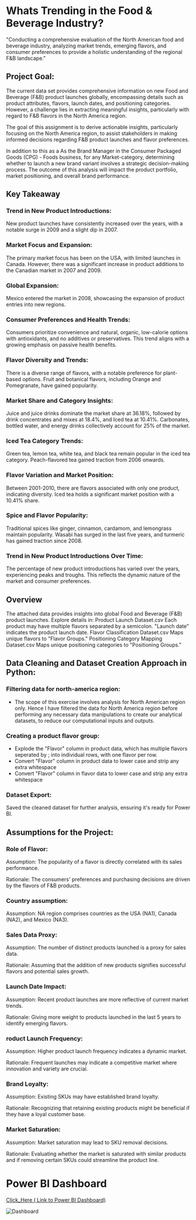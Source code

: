 

# Whats Trending in the  Food & Beverage Industry?

 "Conducting a comprehensive evaluation of the North American food and beverage industry, analyzing market trends, emerging flavors, and consumer preferences to provide a holistic understanding of the regional F&B landscape."

 ## Project Goal:

The current data set provides comprehensive information on new Food and Beverage (F&B) product launches globally, encompassing details such as product attributes, flavors, launch dates, and positioning categories. However, a challenge lies in extracting meaningful insights, particularly with regard to F&B flavors in the North America region.

The goal of this assignment is to derive actionable insights, particularly focusing on the North America region, to assist stakeholders in making informed decisions regarding F&B product launches and flavor preferences.

In addition to this as a As the Brand Manager in the Consumer Packaged Goods (CPG) - Foods business, for any Market-category, determining whether to launch a new brand variant involves a strategic decision-making process. The outcome of this analysis will impact the product portfolio, market positioning, and overall brand performance. 

## Key Takeaway

### Trend in New Product Introductions:
New product launches have consistently increased over the years, with a notable surge in 2009 and a slight dip in 2007.

### Market Focus and Expansion:
The primary market focus has been on the USA, with limited launches in Canada. However, there was a significant increase in product additions to the Canadian market in 2007 and 2009.

### Global Expansion:
Mexico entered the market in 2008, showcasing the expansion of product entries into new regions.

### Consumer Preferences and Health Trends:
Consumers prioritize convenience and natural, organic, low-calorie options with antioxidants, and no additives or preservatives. This trend aligns with a growing emphasis on passive health benefits.

### Flavor Diversity and Trends:
There is a diverse range of flavors, with a notable preference for plant-based options. Fruit and botanical flavors, including Orange and Pomegranate, have gained popularity.

### Market Share and Category Insights:
Juice and juice drinks dominate the market share at 36.18%, followed by drink concentrates and mixes at 18.4%, and Iced tea at 10.41%. Carbonates, bottled water, and energy drinks collectively account for 25% of the market.

### Iced Tea Category Trends:
Green tea, lemon tea, white tea, and black tea remain popular in the iced tea category. Peach-flavored tea gained traction from 2006 onwards.

### Flavor Variation and Market Position:
Between 2001-2010, there are flavors associated with only one product, indicating diversity. Iced tea holds a significant market position with a 10.41% share.

### Spice and Flavor Popularity:
Traditional spices like ginger, cinnamon, cardamom, and lemongrass maintain popularity. Wasabi has surged in the last five years, and turmeric has gained traction since 2008.

### Trend in New Product Introductions Over Time:
The percentage of new product introductions has varied over the years, experiencing peaks and troughs. This reflects the dynamic nature of the market and consumer preferences.

## Overview

The attached data provides insights into global Food and Beverage (F&B) product launches.
Explore details in:
Product Launch Dataset.csv
Each product may have multiple flavors separated by a semicolon.
"Launch date" indicates the product launch date.
Flavor Classification Dataset.csv
Maps unique flavors to "Flavor Groups."
Positioning Category Mapping Dataset.csv
Maps unique positioning categories to "Positioning Groups."

## Data Cleaning and Dataset Creation Approach in Python:

### Filtering data for north-america region:
* The scope of this exercise involves analysis for North American region only. Hence I have filtered the data for North America region before performing any necessary data manipulations to create our analytical datasets, to reduce our computational inputs and outputs.

### Creating a product flavor group:
* Explode the "Flavor" column in product data, which has multiple flavors seperated by ; into individual rows, with one flavor per row.
* Convert "Flavor" column in product data to lower case and strip any extra whitespace
* Convert "Flavor" column in flavor data to lower case and strip any extra whitespace

### Dataset Export:
Saved the cleaned dataset for further analysis, ensuring it's ready for Power BI.

## Assumptions for the Project:
### Role of Flavor:
Assumption: The popularity of a flavor is directly correlated with its sales performance. 

Rationale:  The consumers' preferences and purchasing decisions are driven by the flavors of F&B products.
 
### Country assumption:
Assumption: NA region comprises countries as the USA (NA1), Canada (NA2), and Mexico (NA3).
 
### Sales Data Proxy: 
Assumption: The number of distinct products launched is a proxy for sales data.

Rationale: Assuming that the addition of new products signifies successful flavors and potential sales growth.
 
### Launch Date Impact:
Assumption: Recent product launches are more reflective of current market trends.

Rationale: Giving more weight to products launched in the last 5 years to identify emerging flavors.
 
### roduct Launch Frequency:
Assumption: Higher product launch frequency indicates a dynamic market.

Rationale: Frequent launches may indicate a competitive market where innovation and variety are crucial.
 
### Brand Loyalty:
Assumption: Existing SKUs may have established brand loyalty.

Rationale: Recognizing that retaining existing products might be beneficial if they have a loyal customer base.
 
### Market Saturation:
Assumption: Market saturation may lead to SKU removal decisions.

Rationale: Evaluating whether the market is saturated with similar products and if removing certain SKUs could streamline the product line.

# Power BI Dashboard

[Click_Here ( Link to Power BI Dashboard)](https://app.powerbi.com/view?r=eyJrIjoiNGNmMGRmZGQtNDRhZi00MTQwLWIzNDQtZTY4MjJkYmJiNDE1IiwidCI6ImRmODY3OWNkLWE4MGUtNDVkOC05OWFjLWM4M2VkN2ZmOTVhMCJ9)

![Dashboard]()
